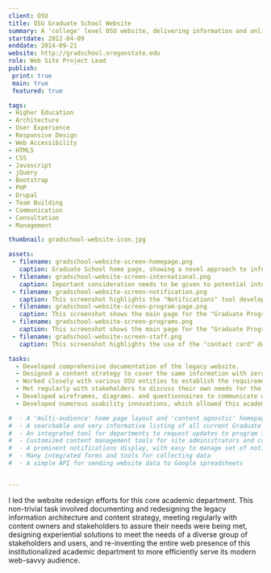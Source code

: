 ```yaml
---
client: OSU
title: OSU Graduate School Website
summary: A 'college' level OSU website, delivering information and online forms related to admissions, financial aid, and student matriculation to an average of 1000 unique visitors every day.
startdate: 2012-04-09
enddate: 2014-09-21
website: http://gradschool.oregonstate.edu
role: Web Site Project Lead
publish:
 print: true
 main: true 
 featured: true

tags:
- Higher Education
- Architecture
- User Experience
- Responsive Design
- Web Accessibility
- HTML5
- CSS
- Javascript
- jQuery
- Bootstrap
- PHP
- Drupal
- Team Building
- Communication
- Consultation
- Management

thumbnail: gradschool-website-icon.jpg

assets: 
 - filename: gradschool-website-screen-homepage.png
   caption: Graduate School home page, showing a novel approach to information architecture. The image carousel (and the "boxed" content bellow it) presents "promoted" content from within the website, driving visitors to important information. The main navigational elements make use of typical "audience based navigation" typically found in academic sites, as well as "topic based navigation" found on most other informative sites. Additionally, this screen shot shows the use of a modern "Contact Us" button that stays within view while scrolling the page.
 - filename: gradschool-website-screen-international.png
   caption: Important consideration needs to be given to potential international applicants, making sure they understand the particular requirements. We accomplished this need with a much simplified and improved content layout, making use of a callout box directing visitors to the relevant information. Also, take note of the care given to the side bar navigation, in keeping it simple and visually interesting.
 - filename: gradschool-website-screen-notification.png
   caption: This screenshot highlights the "Notifications" tool developed specifically for the Graduate School website. Notifications appear at the top of website pages, informing visitors of contextually important and time sensitive information. They can be created and edited using a custom maintenance page. Each one can have an icon, static or repeating dates, and multiple website sections associated with it; these control how, when, and where it will be displayed. 
 - filename: gradschool-website-screen-program-page.png
   caption: This screenshot shows the main page for the "Graduate Programs" section, and highlights the many architectural and design features incorporated in this most popular of all Graduate School website sections. From the faceted search tool, to the expandable details, to the "tag-like" informative labels, this page is focused on helping visitors to find the right graduate major, minor, or certificate.  Each program listed has additional information available on it's own page, as well as important contact and website links available as icons in this list.
 - filename: gradschool-website-screen-programs.png
   caption: This screenshot shows the main page for the "Graduate Programs" section, and highlights the many architectural and design features incorporated in this most popular of all Graduate School website sections. From the faceted search tool, to the expandable details, to the "tag-like" informative labels, this page is focused on helping visitors to find the right graduate major, minor, or certificate.  Each program listed has additional information available on it's own page, as well as important contact and website links available as icons in this list.
 - filename: gradschool-website-screen-staff.png
   caption: This screenshot highlights the use of the "contact card" design pattern, which is incorporated throughout the site whenever personal contact information is displayed.

tasks: 
  - Developed comprehensive documentation of the legacy website.
  - Designed a content strategy to cover the same information with zero redundancy.
  - Worked closely with various OSU entities to establish the requirements and restrictions for the new website, to be built on the Drupal 7 platform.
  - Met regularly with stakeholders to discuss their own needs for the new website.
  - Developed wireframes, diagrams. and questionnaires to communicate with and collect feedback   from all stakeholders.
  - Developed numerous usability innovations, which allowed this academic website to stand out from others and receive much recognition.

#  - A 'multi-audience' home page layout and 'content agnostic' homepage carousel
#  - A searchable and very informative listing of all current Graduate Programs
#  - An integrated tool for departments to request updates to program information
#  - Customized content management tools for site administrators and content editors.
#  - A prominent notifications display, with easy to manage set of notification templates.
#  - Many integrated forms and tools for collecting data
#  - A simple API for sending website data to Google spreadsheets  


---
```

I led the website redesign efforts for this core academic department. This non-trivial task involved documenting and redesigning the legacy information architecture and content strategy, meeting regularly with content owners and stakeholders to assure their needs were being met, designing experiential solutions to meet the needs of a diverse group of stakeholders and users, and re-inventing the entire web presence of this institutionalized academic department to more efficiently serve its modern web-savvy audience.
